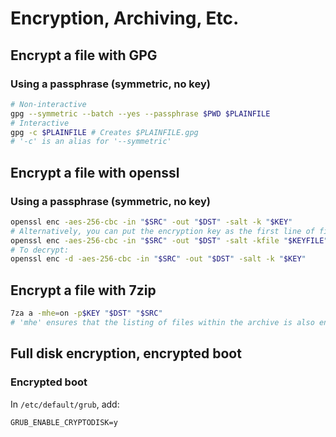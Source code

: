 # Encryption, Archiving, Etc.

## Encrypt a file with GPG
### Using a passphrase (symmetric, no key)
```bash
# Non-interactive
gpg --symmetric --batch --yes --passphrase $PWD $PLAINFILE
# Interactive
gpg -c $PLAINFILE # Creates $PLAINFILE.gpg
# '-c' is an alias for '--symmetric'
```

## Encrypt a file with openssl
### Using a passphrase (symmetric, no key)
```bash
openssl enc -aes-256-cbc -in "$SRC" -out "$DST" -salt -k "$KEY"
# Alternatively, you can put the encryption key as the first line of file $KEYFILE and use this:
openssl enc -aes-256-cbc -in "$SRC" -out "$DST" -salt -kfile "$KEYFILE"
# To decrypt:
openssl enc -d -aes-256-cbc -in "$SRC" -out "$DST" -salt -k "$KEY"
```

## Encrypt a file with 7zip
```bash
7za a -mhe=on -p$KEY "$DST" "$SRC"
# 'mhe' ensures that the listing of files within the archive is also encrypted
```
<!--stackedit_data:
eyJoaXN0b3J5IjpbMTAyNTYyMDQyNl19
-->

## Full disk encryption, encrypted boot

### Encrypted boot

In `/etc/default/grub`, add:
```
GRUB_ENABLE_CRYPTODISK=y
```
